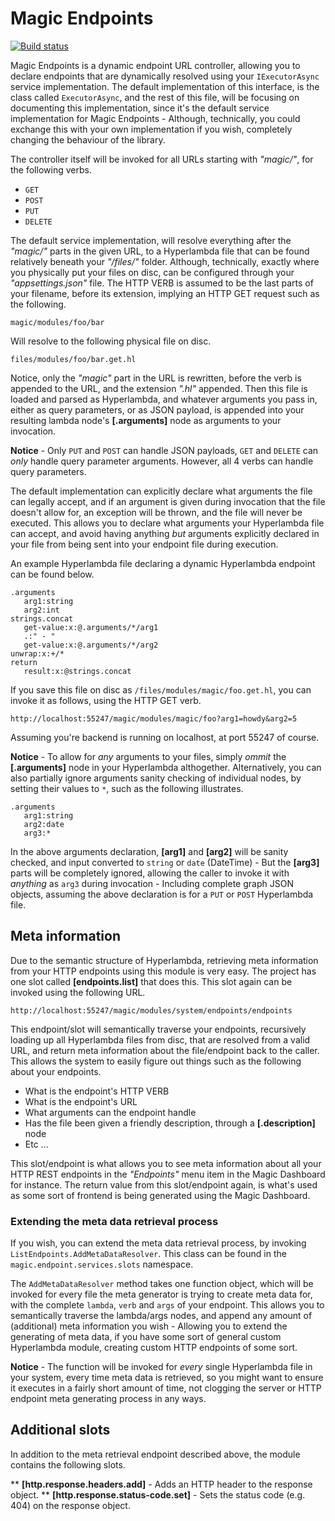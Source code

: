 
# Magic Endpoints

[![Build status](https://travis-ci.org/polterguy/magic.endpoint.svg?master)](https://travis-ci.org/polterguy/magic.endpoint)

Magic Endpoints is a dynamic endpoint URL controller, allowing you to declare endpoints that are dynamically
resolved using your `IExecutorAsync` service implementation. The default implementation of this interface, is the
class called `ExecutorAsync`, and the rest of this file, will be focusing on documenting this implementation,
since it's the default service implementation for Magic Endpoints - Although, technically, you could exchange
this with your own implementation if you wish, completely changing the behaviour of the library.

The controller itself will be invoked for all URLs starting with _"magic/"_, for the following verbs.

* `GET`
* `POST`
* `PUT`
* `DELETE`

The default service implementation, will resolve everything after the _"magic/"_ parts in the
given URL, to a Hyperlambda file that can be found relatively beneath your _"/files/"_ folder.
Although, technically, exactly where you physically put your files on disc, can be configured
through your _"appsettings.json"_ file. The HTTP VERB is assumed to be the last parts of your
filename, before its extension, implying an HTTP GET request such as the following.

```
magic/modules/foo/bar
```

Will resolve to the following physical file on disc.

```
files/modules/foo/bar.get.hl
```

Notice, only the _"magic"_ part in the URL is rewritten, before the verb is appended to the URL, and
the extension _".hl"_ appended. Then this file is loaded and parsed as Hyperlambda, and whatever arguments
you pass in, either as query parameters, or as JSON payload, is appended into your resulting lambda
node's **[.arguments]** node as arguments to your invocation.

**Notice** - Only `PUT` and `POST` can handle JSON payloads, `GET` and `DELETE` can _only_ handle
query parameter arguments. However, all 4 verbs can handle query parameters.

The default implementation can explicitly declare what arguments the file can legally accept, and
if an argument is given during invocation that the file doesn't allow for, an exception will be
thrown, and the file will never be executed. This allows you to declare what arguments your
Hyperlambda file can accept, and avoid having anything _but_ arguments explicitly declared in your
file from being sent into your endpoint file during execution.

An example Hyperlambda file declaring a dynamic Hyperlambda endpoint can be found below.

```
.arguments
   arg1:string
   arg2:int
strings.concat
   get-value:x:@.arguments/*/arg1
   .:" - "
   get-value:x:@.arguments/*/arg2
unwrap:x:+/*
return
   result:x:@strings.concat
```

If you save this file on disc as `/files/modules/magic/foo.get.hl`, you can invoke it as follows, using
the HTTP GET verb.

```
http://localhost:55247/magic/modules/magic/foo?arg1=howdy&arg2=5
```

Assuming you're backend is running on localhost, at port 55247 of course.

**Notice** - To allow for _any_ arguments to your files, simply _ommit_ the **[.arguments]** node
in your Hyperlambda althogether. Alternatively, you can also partially ignore arguments sanity checking
of individual nodes, by setting their values to `*`, such as the following illustrates.

```
.arguments
   arg1:string
   arg2:date
   arg3:*
```

In the above arguments declaration, **[arg1]** and **[arg2]** will be sanity checked, and input converted
to `string` or `date` (DateTime) - But the **[arg3]** parts will be completely ignored, allowing the caller
to invoke it with _anything_ as `arg3` during invocation - Including complete graph JSON objects, assuming
the above declaration is for a `PUT` or `POST` Hyperlambda file.

## Meta information

Due to the semantic structure of Hyperlambda, retrieving meta information from your HTTP endpoints
using this module is very easy. The project has one slot called **[endpoints.list]** that does this.
This slot again can be invoked using the following URL.

```
http://localhost:55247/magic/modules/system/endpoints/endpoints
```

This endpoint/slot will semantically traverse your endpoints, recursively loading up all Hyperlambda
files from disc, that are resolved from a valid URL, and return meta information about the file/endpoint
back to the caller. This allows the system to easily figure out things such as the following about
your endpoints.

* What is the endpoint's HTTP VERB
* What is the endpoint's URL
* What arguments can the endpoint handle
* Has the file been given a friendly description, through a **[.description]** node
* Etc ...

This slot/endpoint is what allows you to see meta information about all your HTTP REST endpoints
in the _"Endpoints"_ menu item in the Magic Dashboard for instance. The return value from this
slot/endpoint again, is what's used as some sort of frontend is being generated using the Magic
Dashboard.

### Extending the meta data retrieval process

If you wish, you can extend the meta data retrieval process, by
invoking `ListEndpoints.AddMetaDataResolver`. This class can be found in the `magic.endpoint.services.slots`
namespace.

The `AddMetaDataResolver` method takes one function object, which will be invoked for every file
the meta generator is trying to create meta data for, with the complete `lambda`, `verb` and `args`
of your endpoint. This allows you to semantically traverse the lambda/args nodes, and append
any amount of (additional) meta information you wish - Allowing you to extend the generating
of meta data, if you have some sort of general custom Hyperlambda module, creating custom
HTTP endpoints of some sort.

**Notice** - The function will be invoked for _every_ single Hyperlambda file in your system,
every time meta data is retrieved, so you might want to ensure it executes in a fairly short
amount of time, not clogging the server or HTTP endpoint meta generating process in any ways.

## Additional slots

In addition to the meta retrieval endpoint described above, the module contains the following
slots.

** __[http.response.headers.add]__ - Adds an HTTP header to the response object.
** __[http.response.status-code.set]__ - Sets the status code (e.g. 404) on the response object.
